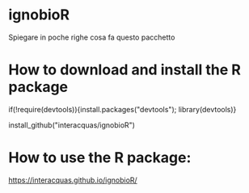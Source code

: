 # ignobioR

Spiegare in poche righe cosa fa questo pacchetto

# How to download and install the R package
if(!require(devtools)){install.packages("devtools"); library(devtools)} 

install_github("interacquas/ignobioR")

# How to use the R package:
https://interacquas.github.io/ignobioR/
